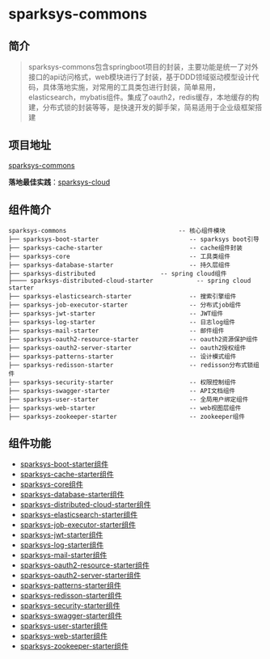 # sparksys-commons
## 简介
> sparksys-commons包含springboot项目的封装，主要功能是统一了对外接口的api访问格式，web模块进行了封装，基于DDD领域驱动模型设计代码，具体落地实施，对常用的工具类包进行封装，简单易用，elasticsearch，mybatis组件。集成了oauth2，redis缓存，本地缓存的构建，分布式锁的封装等等，是快速开发的脚手架，简易适用于企业级框架搭建

## 项目地址
[sparksys-commons](https://github.com/zhouxinlei298/sparksys-commons.git)

**落地最佳实践**：[sparksys-cloud](https://github.com/zhouxinlei298/sparksys-cloud.git)

## 组件简介
```Text
sparksys-commons                               -- 核心组件模块
├── sparksys-boot-starter                         -- sparksys boot引导
├── sparksys-cache-starter                        -- cache组件封装
├── sparksys-core                                 -- 工具类组件
├── sparksys-database-starter                     -- 持久层组件
├── sparksys-distributed		          -- spring cloud组件
├──── sparksys-distributed-cloud-starter            -- spring cloud starter
├── sparksys-elasticsearch-starter                -- 搜索引擎组件
├── sparksys-job-executor-starter                 -- 分布式job组件
├── sparksys-jwt-starter                          -- JWT组件
├── sparksys-log-starter                          -- 日志log组件
├── sparksys-mail-starter                         -- 邮件组件
├── sparksys-oauth2-resource-starter	          -- oauth2资源保护组件
├── sparksys-oauth2-server-starter                -- oauth2授权组件
├── sparksys-patterns-starter                     -- 设计模式组件
├── sparksys-redisson-starter                     -- redisson分布式锁组件
├── sparksys-security-starter                     -- 权限控制组件
├── sparksys-swagger-starter                      -- API文档组件
├── sparksys-user-starter                         -- 全局用户绑定组件
├── sparksys-web-starter                          -- web视图层组件
├── sparksys-zookeeper-starter                    -- zookeeper组件
```
## 组件功能
- [sparksys-boot-starter组件](222)
- [sparksys-cache-starter组件](222)
- [sparksys-core组件](222)
- [sparksys-database-starter组件](222)
- [sparksys-distributed-cloud-starter组件](222)
- [sparksys-elasticsearch-starter组件](222)
- [sparksys-job-executor-starter组件](222)
- [sparksys-jwt-starter组件](222)
- [sparksys-log-starter组件](222)
- [sparksys-mail-starter组件](222)
- [sparksys-oauth2-resource-starter组件](222)
- [sparksys-oauth2-server-starter组件](222)
- [sparksys-patterns-starter组件](222)
- [sparksys-redisson-starter组件](222)
- [sparksys-security-starter组件](222)
- [sparksys-swagger-starter组件](222)
- [sparksys-user-starter组件](222)
- [sparksys-web-starter组件](222)
- [sparksys-zookeeper-starter组件](222)
